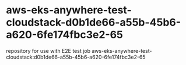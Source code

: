 # aws-eks-anywhere-test-cloudstack-d0b1de66-a55b-45b6-a620-6fe174fbc3e2-65
repository for use with E2E test job aws-eks-anywhere-test-cloudstack:d0b1de66-a55b-45b6-a620-6fe174fbc3e2-65
